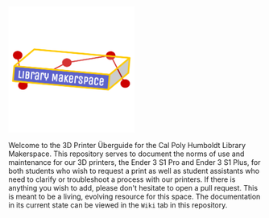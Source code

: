 <img src="https://github.com/cph-library-makerspace/3d-printer-uberguide/blob/main/makerspaceLogo.png" width="250">


Welcome to the 3D Printer Überguide for the Cal Poly Humboldt Library Makerspace. This repository serves to document the norms of use and maintenance for our 3D printers, the Ender 3 S1 Pro and Ender 3 S1 Plus, for both students who wish to request a print as well as student assistants who need to clarify or troubleshoot a process with our printers. If there is anything you wish to add, please don't hesitate to open a pull request. This is meant to be a living, evolving resource for this space. The documentation in its current state can be viewed in the `Wiki` tab in this repository.
